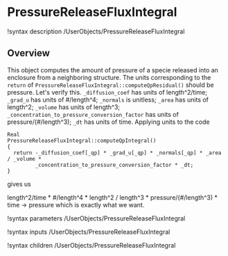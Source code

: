 # PressureReleaseFluxIntegral

!syntax description /UserObjects/PressureReleaseFluxIntegral

## Overview

This object computes the amount of pressure of a specie released into an
enclosure from a neighboring structure. The units corresponding to the `return`
of `PressureReleaseFluxIntegral::computeQpResidual()` should be pressure. Let's
verify this. `_diffusion_coef` has units of length^2/time; `_grad_u` has units
of #/length^4; `_normals` is unitless; `_area` has units of length^2; `_volume`
has units of length^3; `_concentration_to_pressure_conversion_factor` has units
of pressure/(#/length^3); `_dt` has units of time. Applying units to the code

```language=c++
Real
PressureReleaseFluxIntegral::computeQpIntegral()
{
  return -_diffusion_coef[_qp] * _grad_u[_qp] * _normals[_qp] * _area / _volume *
         _concentration_to_pressure_conversion_factor * _dt;
}
```

gives us

length^2/time * #/length^4 * length^2 / length^3 * pressure/(#/length^3) * time
->  pressure which is exactly what we want.

!syntax parameters /UserObjects/PressureReleaseFluxIntegral

!syntax inputs /UserObjects/PressureReleaseFluxIntegral

!syntax children /UserObjects/PressureReleaseFluxIntegral
